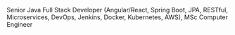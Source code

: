 Senior Java Full Stack Developer (Angular/React, Spring Boot, JPA, RESTful, Microservices, DevOps, Jenkins, Docker, Kubernetes, AWS), MSc Computer Engineer
